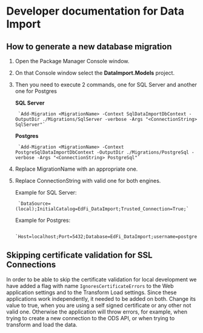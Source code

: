 # Developer documentation for Data Import

## How to generate a new database migration

1. Open the Package Manager Console window.
2. On that Console window select the **DataImport.Models** project.
3. Then you need to execute 2 commands, one for SQL Server and another one for Postgres

   **SQL Server**

        `Add-Migration <MigrationName> -Context SqlDataImportDbContext -OutputDir ./Migrations/SqlServer -verbose -Args "<ConnectionString> SqlServer"`

   **Postgres**

        `Add-Migration <MigrationName> -Context PostgreSqlDataImportDbContext -OutputDir ./Migrations/PostgreSql -verbose -Args "<ConnectionString> PostgreSql"`

4. Replace MigrationName with an appropriate one.
5. Replace ConnectionString with valid one for both engines.

   Example for SQL Server:

        `DataSource=(local);InitialCatalog=EdFi_DataImport;Trusted_Connection=True;`

   Example for Postgres:

        `Host=localhost;Port=5432;Database=EdFi_DataImport;username=postgres;Password=password;`

## Skipping certificate validation for SSL Connections

In order to be able to skip the certificate validation for local development we have added a flag with name `IgnoresCertificateErrors` to the Web application settings and to the Transform Load settings. Since these applications work independently, it needed to be added on both.
Change its value to true, when you are using a self signed certificate or any other not valid one. Otherwise the application will throw errors, for example, when trying to create a new connection to the ODS API, or when trying to transform and load the data.
